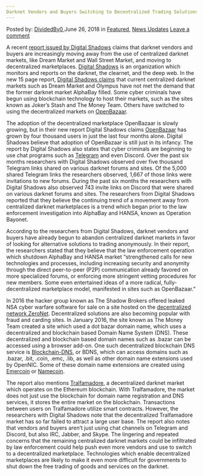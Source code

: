 ```yaml
---
Darknet Vendors and Buyers Switching to Decentralized Trading Solutions
---
```

<article class="post-listing post-26146 post type-post status-publish format-standard has-post-thumbnail hentry category-deepdot-news category-news-updates tag-buyers tag-darknet tag-decentralized tag-solutions tag-switching tag-trading tag-vendors">
    <div class="post-inner">
    <p class="post-meta">
    <span>Posted by: <a href="https://www.deepdotweb.com/author/dividedby0/" title="">DividedBy0 </a></span>
    <span>June 26, 2018</span>
    <span>in <a href="https://www.deepdotweb.com/category/deepdot-news/" rel="category tag">Featured</a>, <a href="https://www.deepdotweb.com/category/news-updates/" rel="category tag">News Updates</a></span>
    <span><a href="https://www.deepdotweb.com/2018/06/26/darknet-vendors-and-buyers-switching-to-decentralized-trading-solutions/#respond">Leave a comment</a></span>
    </p>
    <div class="clear"></div>
    <div class="entry">
    <p>A recent <a href="https://info.digitalshadows.com/SeizeandDesistReport-Reg.html">report issued by Digital Shadows</a> claims that darknet vendors and buyers are increasingly moving away from the use of centralized darknet markets, like Dream Market and Wall Street Market, and moving to decentralized marketplaces. <a href="https://www.digitalshadows.com/about-us/">Digital Shadows</a> is an organization which monitors and reports on the darknet, the clearnet, and the deep web. In the new 15 page report, <a href="https://www.theregister.co.uk/2018/06/07/cybercrime_bazaar_to_telegram/">Digital Shadows claims</a> that current centralized darknet markets such as Dream Market and Olympus have not met the demand that the former darknet market AlphaBay filled. Some cyber criminals have begun using blockchain technology to host their markets, such as the sites known as Joker’s Stash and The Money Team. Others have switched to using the decentralized markets on <a href="https://www.deepdotweb.com/2017/09/23/decentralized-darknet-markets-arrived-openbazaar-2-0-beta-launches-support-tor/">OpenBazaar</a>.</p>
    <p>The adoption of the decentralized marketplace OpenBazaar is slowly growing, but in their new report Digital Shadows claims <a href="https://www.deepdotweb.com/tag/openbazaar/">OpenBazaar</a> has grown by four thousand users in just the last four months alone. Digital Shadows believe that adoption of OpenBazaar is still just in its infancy. The report by Digital Shadows also states that cyber criminals are beginning to use chat programs such as <a href="https://www.deepdotweb.com/tag/telegram/">Telegram</a> and even Discord. Over the past six months researchers with Digital Shadows observed over five thousand Telegram links shared on various darknet forums and sites. Of the 5,000 shared Telegram links the researchers observed, 1,667 of those links were invitations to new forums. During the past six months the researchers with Digital Shadows also observed 743 invite links on Discord that were shared on various darknet forums and sites. The researchers from Digital Shadows reported that they believe the continuing trend of a movement away from centralized darknet marketplaces is a trend which began prior to the law enforcement investigation into AlphaBay and HANSA, known as Operation Bayonet.</p>
    <p>According to the researchers from Digital Shadows, darknet vendors and buyers have already begun to abandon centralized darknet markets in favor of looking for alternative solutions to trading anonymously. In their report, the researchers stated that they believe that the law enforcement operation which shutdown AlphaBay and HANSA market “strengthened calls for new technologies and processes, including increasing security and anonymity through the direct peer-to-peer (P2P) communication already favored on more specialized forums, or enforcing more stringent vetting procedures for new members. Some even entertained ideas of a more radical, fully-decentralized marketplace model, manifested in sites such as OpenBazaar.”</p>
    <p>In 2016 the hacker group known as The Shadow Brokers offered leaked NSA cyber warfare software for sale on a site hosted on the <a href="https://www.deepdotweb.com/2016/12/26/shadow-brokers-take-zeronet-sell-stolen-nsa-exploits/">decentralized network ZeroNet</a>. Decentralized solutions are also becoming popular with fraud and carding sites. In January 2016, the site known as The Money Team created a site which used a dot bazar domain name, which uses a decentralized and blockchain based Domain Name System (DNS). These decentralized and blockchain based domain names such as .bazar can be accessed using a browser add-on. One such decentralized blockchain DNS service is <a href="https://blockchain-dns.info/">Blockchain-DNS</a>, or BDNS, which can access domains such as .bazar, .bit, .coin, .emc, .lib, as well as other domain name extensions used by OpenNIC. Some of these domain name extensions are created using <a href="https://emercoin.com/">Emercoin</a> or <a href="https://namecoin.org/">Namecoin</a>.</p>
    <p>The report also mentions <a href="https://www.deepdotweb.com/2017/07/08/behind-scenes-darknet-market-ethereum-blockchain/">Tralfamadore</a>, a decentralized darknet market which operates on the Ethereum blockchain. With Tralfamadore, the market does not just use the blockchain for domain name registration and DNS services, it stores the entire market on the blockchain. Transactions between users on Tralfamadore utilize smart contracts. However, the researchers with Digital Shadows note that the decentralized Tralfamadore market has so far failed to attract a large user base. The report also notes that vendors and buyers aren’t just using chat channels on Telegram and Discord, but also IRC, Jabber, and Skype. The lingering and repeated concerns that the remaining centralized darknet markets could be infiltrated by law enforcement could help push even more vendors and use to switch to a decentralized marketplace. Technologies which enable decentralized marketplaces are likely to make it even more difficult for governments to shut down the free trading of goods and services on the darknet.</p>
    </div>
    <span style="display:none"><a href="https://www.deepdotweb.com/tag/buyers/" rel="tag">buyers</a> <a href="https://www.deepdotweb.com/tag/darknet/" rel="tag">darknet</a> <a href="https://www.deepdotweb.com/tag/decentralized/" rel="tag">decentralized</a> <a href="https://www.deepdotweb.com/tag/solutions/" rel="tag">solutions</a> <a href="https://www.deepdotweb.com/tag/switching/" rel="tag">switching</a> <a href="https://www.deepdotweb.com/tag/trading/" rel="tag">trading</a> <a href="https://www.deepdotweb.com/tag/vendors/" rel="tag">vendors</a></span> <span style="display:none" class="updated">2018-06-26</span>
    <div style="display:none" class="vcard author" itemprop="author" itemscope itemtype="http://schema.org/Person"><strong class="fn" itemprop="name"><a href="https://www.deepdotweb.com/author/dividedby0/" title="Posts by DividedBy0" rel="author">DividedBy0</a></strong></div>
    </div>
</article>

